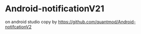 # Android-notificationV21
on android studio 
copy by  https://github.com/quantmod/Android-notifcationV2 
